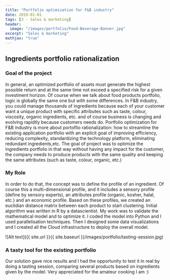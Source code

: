 ```yaml
---
title: "Portfolio optimization for F&B industry"
date: 2019-01-01
tags: [3 - Sales & marketing]
header:
  image: "/images/portfolio/Food-Beverage-Banner.jpg"
excerpt: "Sales & marketing"
mathjax: "true"
---
```


## Ingredients portfolio rationalization

### Goal of the project
In general, an optimized portfolio of assets must generate the highest possible return and at the same time not exceed a specified risk for a given investment horizon. Of course when we talk about food products portfolio, logic is globally the same one but with some differences. In F&B industry, you could manage thousands of ingredients because each of your customer want a unique product with specific attributes such as taste, colour, viscosity, organic ingredients, etc. and of course business is changing and evolving rapidtly because customers needs do. Portfolio optimization for F&B industry is more about portoflio rationalization: how to streamline the existing application portfolio with an explicit goal of improving efficiency, reducing complexity, standardizing the technology platform, eliminating redundant ingredients,etc. The goal of project was to optimize the ingredients portfolio in that way without having any impact for the customer, the company needs to produce products with the same quality and keeping the same attributes (such as taste, colour, organic, etc.)

### My Role
In order to do that, the concept was to define the profile of an ingredient. Of course this a multi-dimensional profile, and it includes a sensory profile (define by sensory experts), an attributes profile (organic, kosher, halal, etc.) and an economic profile. Based on these profiles, we created an euclidian distance matrix between each product to start clustering. Initial algorithm was written in R by a datascientist. My work was to validate the mathematical model and to optimize it. I coded the model into Python and I used parallelisation techniques. Then I designed some data visualizations and I created all the Cloud infrastructure to deploy the overall model.

![Alt text]({{ site.url }}{{ site.baseurl }}/images/portfolio/tasting-session.jpg)

### A tasty tool for the existing portfolio
Our solution gave nice results and I had the opportunity to test it in real by doing a tasting session, comparing several products based on ingredients given by the model. Very appreciated for the amateur cooking I am :)

